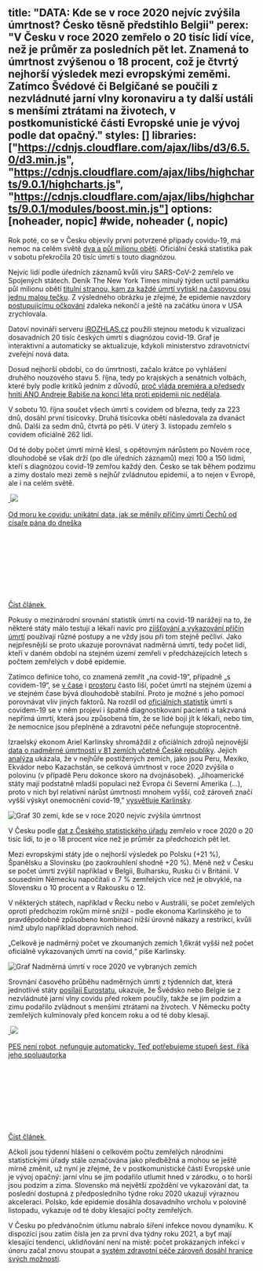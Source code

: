 title: "DATA: Kde se v roce 2020 nejvíc zvýšila úmrtnost? Ćesko těsně předstihlo Belgii"
perex: "V Česku v roce 2020 zemřelo o 20 tisíc lidí více, než je průměr za posledních pět let. Znamená to úmrtnost zvýšenou o 18 procent, což je čtvrtý nejhorší výsledek mezi evropskými zeměmi. Zatímco Švédové či Belgičané se poučili z nezvládnuté jarní vlny koronaviru a ty další ustáli s menšími ztrátami na životech, v postkomunistické části Evropské unie je vývoj podle dat opačný."
styles: []
libraries: ["https://cdnjs.cloudflare.com/ajax/libs/d3/6.5.0/d3.min.js", "https://cdnjs.cloudflare.com/ajax/libs/highcharts/9.0.1/highcharts.js", "https://cdnjs.cloudflare.com/ajax/libs/highcharts/9.0.1/modules/boost.min.js"]
options: [noheader, nopic] #wide, noheader (, nopic)
---
Rok poté, co se v Česku objevily první potvrzené případy covidu-19, má nemoc na celém světě [dva a půl milionu obětí](https://coronavirus.jhu.edu/map.html). Oficiální česká statistika pak v sobotu překročila 20 tisíc úmrtí s touto diagnózou.

Nejvíc lidí podle úředních záznamů kvůli viru SARS-CoV-2 zemřelo ve Spojených státech. Deník The New York Times minulý týden uctil památku půl milionu obětí [titulní stranou, kam za každé úmrtí vytiskl na časovou osu jednu malou tečku](https://www.nytimes.com/2021/02/21/insider/covid-500k-front-page.html). Z výsledného obrázku je zřejmé, že epidemie navzdory [postupujícímu očkování](https://www.nytimes.com/interactive/2020/us/covid-19-vaccine-doses.htmlhttps://www.nytimes.com/interactive/2020/us/covid-19-vaccine-doses.html) zdaleka nekončí a ještě na začátku února v USA zrychlovala.

Datoví novináři serveru [iROZHLAS.cz](http://iROZHLAS.cz) použili stejnou metodu k vizualizaci dosavadních 20 tisíc českých úmrtí s diagnózou covid-19. Graf je interaktivní a automaticky se aktualizuje, kdykoli ministerstvo zdravotnictví zveřejní nová data.

<div id="mrtvi-tecky"></div>

Dosud nejhorší období, co do úmrtnosti, začalo krátce po vyhlášení druhého nouzového stavu 5. října, tedy po krajských a senátních volbách, které byly podle kritiků jedním z důvodů, [proč vláda premiéra a předsedy hnití ANO Andreje Babiše na konci léta proti epidemii nic nedělala](https://www.irozhlas.cz/zpravy-domov/adam-vojtech-roman-prymula-ministerstvo-zdravotnictvi-rousky-koronavirus-cesko_2010091821_aur).

V sobotu 10. října součet všech úmrtí s covidem od března, tedy za 223 dnů, dosáhl první tisícovky. Druhá tisícovka obětí následovala za dvanáct dnů. Další za sedm dnů, čtvrtá po pěti.  V úterý 3. listopadu zemřelo s covidem oficiálně 262 lidí. 

Od té doby počet úmrtí mírně klesl, s opětovným nárůstem po Novém roce, dlouhodobě se však drží (po dle úředních záznamů) mezi 100 a 150 lidmi, kteří s diagnózou covid-19 zemřou každý den. Česko se tak během podzimu a zimy dostalo mezi země s nejhůř zvládnutou epidemií, a to nejen v Evropě, ale i na celém světě.

<a href="/zpravy-domov/covid-priciny-umrti-uzis-smrt-demografie_2101040600_jab" class="b-inline b-inline--right">
  <div class="b-inline__wrap">
            <div class="b-inline__img">
          <div class="img img--16x9 img--w238 is-loaded">
              <span class="img__holder is-loading is-loaded is-visible" data-srcset='["https://www.irozhlas.cz/sites/default/files/styles/zpravy_rubrikovy_nahled/public/uploader/0_uvodni_ilustrace_210102-101434_jab.jpg?itok=SAPDyAmj"]'>

  <noscript>    <img src="https://www.irozhlas.cz/sites/default/files/styles/zpravy_rubrikovy_nahled/public/uploader/0_uvodni_ilustrace_210102-101434_jab.jpg?itok=SAPDyAmj" alt="" />  </noscript>
<img src="https://www.irozhlas.cz/sites/default/files/styles/zpravy_rubrikovy_nahled/public/uploader/0_uvodni_ilustrace_210102-101434_jab.jpg?itok=SAPDyAmj"></span>
          </div>
        </div>
        <div class="b-inline__content">
      <p class="text-xs--m text-serif">
        Od moru ke covidu: unikátní data, jak se měnily příčiny úmrtí Čechů od císaře pána do dneška      </p>
    </div>
    <p class="b-inline__more">
      <span class="link-more">
        Číst článek
        <span class="icon-svg icon-svg--arrow-dots ">
    <svg class="icon-svg__svg" xmlns:xlink="http://www.w3.org/1999/xlink">
      <use xlink:href="/sites/all/themes/custom/irozhlas/img/bg/icons-svg.svg#icon-arrow-dots" x="0" y="0" width="100%" height="100%"></use></svg>
  </span>      </span>
    </p>
  </div>
</a>

Pokusy o mezinárodní srovnání statistik úmrtí na covid-19 narážejí na to, že některé státy málo testují a lékaři navíc pro [zjišťování a vykazování příčin úmrtí](https://www.irozhlas.cz/zpravy-domov/covid-priciny-umrti-uzis-smrt-demografie_2101040600_jabhttps://www.irozhlas.cz/zpravy-domov/covid-priciny-umrti-uzis-smrt-demografie_2101040600_jab) používají různé postupy a ne vždy jsou při tom stejně pečliví. Jako nejpřesnější se proto ukazuje porovnávat nadměrná úmrtí, tedy počet lidí, kteří v daném období na stejném území zemřeli v předcházejících letech s počtem zemřelých v době epidemie.

Zatímco definice toho, co znamená zemřít „na covid-19“, případně „s covidem-19“, se [v čase](https://www.uzis.cz/index.php?pg=aktuality&aid=8393%22%20%5Ct%20%22_blank) i [prostoru](https://www.bbc.com/future/article/20200401-coronavirus-why-death-and-mortality-rates-differ%22%20%5Ct%20%22_blank) často liší, počet úmrtí na stejném území a ve stejném čase bývá dlouhodobě stabilní. Proto je možné s jeho pomocí porovnávat vliv jiných faktorů. Na rozdíl od [oficiálních statistik](https://onemocneni-aktualne.mzcr.cz/%22%20%5Ct%20%22_blank) úmrtí s covidem-19 se v něm projeví i špatně diagnostikovaní pacienti a takzvaná nepřímá úmrtí, která jsou způsobená tím, že se lidé bojí jít k lékaři, nebo tím, že nemocnice jsou přeplněné a zdravotní péče nefunguje stoprocentně.

Izraelský ekonom Ariel Karlinsky shromáždil z oficiálních zdrojů nejnovější [data o nadměrné úmrtnosti v 81 zemích včetně České republiky](https://github.com/akarlinsky/world_mortality). Jejich [analýza](https://github.com/dkobak/excess-mortality) ukázala, že v nejhůře postižených zemích, jako jsou Peru, Mexiko, Ekvádor nebo Kazachstán, se celková úmrtnost v roce 2020 zvýšila o polovinu (v případě Peru dokonce skoro na dvojnásobek). „Jihoamerické státy mají podstatně mladší populaci než Evropa či Severní Amerika (...), proto v nich byl relativní nárůst úmrtnosti mnohem vyšší, což zároveň značí vyšší výskyt onemocnění covid-19,” [vysvětluje Karlinsky](https://www.medrxiv.org/content/10.1101/2021.01.27.21250604v1.full.pdf+html). 

<img src="https://data.irozhlas.cz/nadumrti-srovnani/img/graf-top-zeme-des.svg" alt="Graf 30 zemí, kde se v roce 2020 nejvíc zvýšila úmrtnost" class="graf">

V Česku podle [dat z Českého statistického úřadu](https://www.czso.cz/csu/czso/obypz_cr) zemřelo v roce 2020 o 20 tisíc lidí, to je o 18 procent více než je průměr za předchozích pět let. 

Mezi evropskými státy jde o nejhorší výsledek po Polsku (+21 %), Španělsku a Slovinsku (po zaokrouhlení shodně +20 %). Méně než v Česku se počet úmrtí zvýšil například v Belgii, Bulharsku, Rusku či v Británii. V sousedním Německu napočítali o 7 % zemřelých více než je obvyklé, na Slovensku o 10 procent a v Rakousku o 12.

V některých státech, například v Řecku nebo v Austrálii, se počet zemřelých oproti předchozím rokům mírně snížil - podle ekonoma Karlinského je to pravděpodobně způsobeno kombinací nižší úrovně nákazy a restrikcí, kvůli nimž ubylo například dopravních nehod.

„Celkově je nadměrný počet ve zkoumaných zemích 1,6krát vyšší než počet oficiálně vykazovaných úmrtí na covid,“ píše Karlinsky.

<img src="https://data.irozhlas.cz/nadumrti-srovnani/img/graf-excess-des.svg" alt="Graf Nadměrná úmrtí v roce 2020 ve vybraných zemích" class="graf">

Srovnání časového průběhu nadměrných úmrtí z týdenních dat, která jednotlivé státy [posílají Eurostatu,](https://ec.europa.eu/eurostat/cache/metadata/en/demomwk_esms.htm) ukazuje, že Švédsko nebo Belgie se z nezvládnuté jarní vlny covidu před rokem poučily, takže se jim podzim a zimu podařilo zvládnout s menšími ztrátami na životech. V Německu počty zemřelých kulminovaly před koncem roku a od té doby klesají.

<a href="/zpravy-domov/pes-struktura-ukazatele-nakazeni-komunitni-sireni-lenka-pribylova_2102200630_jab" class="b-inline b-inline--right">
  <div class="b-inline__wrap">
            <div class="b-inline__img">
          <div class="img img--16x9 img--w238 is-loaded">
              <span class="img__holder is-loading is-loaded is-visible" data-srcset="['https://www.irozhlas.cz/sites/default/files/styles/zpravy_rubrikovy_nahled/public/uploader/pes_201113-141048_ba_201231-181302_ako.jpg?itok=TIcfRfCs 238x134']">

  <noscript>    <img src="https://www.irozhlas.cz/sites/default/files/styles/zpravy_rubrikovy_nahled/public/uploader/pes_201113-141048_ba_201231-181302_ako.jpg?itok=TIcfRfCs" alt="" />  </noscript>
<img src="https://www.irozhlas.cz/sites/default/files/styles/zpravy_rubrikovy_nahled/public/uploader/pes_201113-141048_ba_201231-181302_ako.jpg?itok=TIcfRfCs"></span>
          </div>
        </div>
        <div class="b-inline__content">
      <p class="text-xs--m text-serif">
        PES není robot, nefunguje automaticky. Teď potřebujeme stupeň šest, říká jeho spoluautorka      </p>
    </div>
    <p class="b-inline__more">
      <span class="link-more">
        Číst článek
        <span class="icon-svg icon-svg--arrow-dots ">
    <svg class="icon-svg__svg" xmlns:xlink="http://www.w3.org/1999/xlink">
      <use xlink:href="/sites/all/themes/custom/irozhlas/img/bg/icons-svg.svg#icon-arrow-dots" x="0" y="0" width="100%" height="100%"></use></svg>
  </span>      </span>
    </p>
  </div>
</a>

Ačkoli jsou týdenní hlášení o celkovém počtu zemřelých národními statistickými úřady stále označována jako předběžná a mohou se ještě mírně změnit, už nyní je zřejmé, že v postkomunistické části Evropské unie je vývoj opačný: jarní vlnu se jim podařilo utlumit hned v zárodku, o to horší jsou podzim a zima. Slovensko má největší zpoždění ve vykazování dat, ta poslední dostupná z předposledního týdne roku 2020 ukazují výraznou akceleraci. Polsko, kde epidemie dosáhla dosavadního vrcholu v polovině listopadu, vykazuje od té doby klesající počty zemřelých.

V Česku po předvánočním útlumu nabralo šíření infekce novou dynamiku. K dispozici jsou zatím čísla jen za první dva týdny roku 2021, a byť mají klesající tendenci, uklidňování není na místě: počet prokázaných infekcí v únoru začal znovu stoupat a [systém zdravotní péče zároveň dosáhl hranice svých možností](https://www.irozhlas.cz/zpravy-domov/koronavirus-cesko-v-cesku-cr-zdravotnictvi-nemocnice-pece_2102231009_ako).
